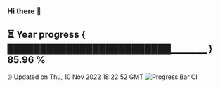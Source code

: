 ### Hi there 👋
⏳ Year progress { █████████████████████████▁▁▁▁▁ } 85.96 %
---
⏰ Updated on Thu, 10 Nov 2022 18:22:52 GMT
![Progress Bar CI](https://github.com/liununu/liununu/workflows/Progress%20Bar%20CI/badge.svg)
